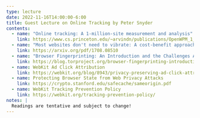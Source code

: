 ```yaml
---
type: lecture
date: 2022-11-16T14:00:00-6:00
title: Guest Lecture on Online Tracking by Peter Snyder
contents:
  - name: "Online tracking: A 1-million-site measurement and analysis"
    link: https://www.cs.princeton.edu/~arvindn/publications/OpenWPM_1_million_site_tracking_measurement.pdf
  - name: "Most websites don't need to vibrate: A cost-benefit approach to improving browser security"
    link: https://arxiv.org/pdf/1708.08510
  - name: "Browser Fingerprinting: An Introduction and the Challenges Ahead"
    link: https://blog.torproject.org/browser-fingerprinting-introduction-and-challenges-ahead
  - name: WebKit Ad Click Attribution
    link: https://webkit.org/blog/8943/privacy-preserving-ad-click-attribution-for-the-web/
  - name: Protecting Browser State from Web Privacy Attacks
    link: https://crypto.stanford.edu/safecache/sameorigin.pdf
  - name: WebKit Tracking Prevention Policy
    link: https://webkit.org/tracking-prevention-policy/
notes: | 
  Readings are tentative and subject to change!
---
```

